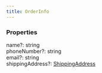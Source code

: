 ```yaml
---
title: OrderInfo
---
```


### Properties

<div class="flex flex-col gap-3"><div><div class="flex gap-2"><div class="font-mono"><span class="font-bold">name</span><span class="opacity-50"><span title="Optional" class="cursor-help">?</span>:</span> <span>string</span></div></div></div><div><div class="flex gap-2"><div class="font-mono"><span class="font-bold">phoneNumber</span><span class="opacity-50"><span title="Optional" class="cursor-help">?</span>:</span> <span>string</span></div></div></div><div><div class="flex gap-2"><div class="font-mono"><span class="font-bold">email</span><span class="opacity-50"><span title="Optional" class="cursor-help">?</span>:</span> <span>string</span></div></div></div><div><div class="flex gap-2"><div class="font-mono"><span class="font-bold">shippingAddress</span><span class="opacity-50"><span title="Optional" class="cursor-help">?</span>:</span> <a href="/types/shippingaddress"  >ShippingAddress</a></div></div></div></div>

